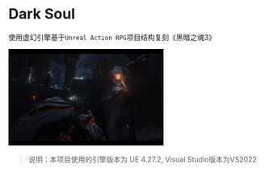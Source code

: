 # Dark Soul

使用虚幻引擎基于`Unreal Action RPG`项目结构复刻《黑暗之魂3》

<img src="/img/DarkSoul.jpg" style="zoom:30%;" />

> 说明：本项目使用的引擎版本为 UE 4.27.2, Visual Studio版本为VS2022